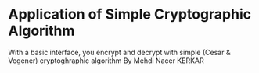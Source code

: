 # Application of Simple Cryptographic Algorithm

With a basic interface, you encrypt and decrypt with simple (Cesar & Vegener) cryptoghraphic algorithm 
By Mehdi Nacer KERKAR
